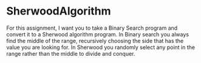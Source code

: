 # SherwoodAlgorithm
For this assignment, I want you to take a Binary Search program and convert it to a Sherwood algorithm program.   In Binary search you always find the middle of the range, recursively choosing the side that has the value you are looking for.  In Sherwood you randomly select any point in the range rather than the middle to divide and conquer.
